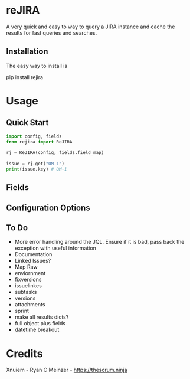 # reJIRA
A very quick and easy to way to query a JIRA instance and cache the results for fast queries and searches.   


## Installation
The easy way to install is 

pip install rejira


# Usage

## Quick Start
```python
import config, fields
from rejira import ReJIRA
 
rj = ReJIRA(config, fields.field_map)
 
issue = rj.get("OM-1")
print(issue.key) # OM-1
```
## Fields



## Configuration Options





## To Do
* More error handling around the JQL.  Ensure if it is bad, pass back the exception with useful information
* Documentation 
* Linked Issues?
* Map Raw
* enviornment
* fixversions
* issuelinkes
* subtasks
* versions
* attachments
* sprint
* make all results dicts?
* full object plus fields
* datetime breakout

# Credits
Xnuiem - Ryan C Meinzer - https://thescrum.ninja